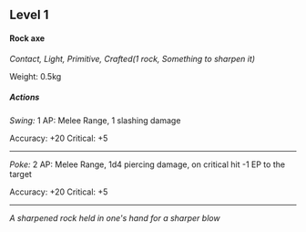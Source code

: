 ## Level 1
#### Rock axe
*Contact, Light, Primitive, Crafted(1 rock, Something to sharpen it)*

Weight: 0.5kg

##### Actions

*Swing:* 1 AP: Melee Range, 1 slashing damage

Accuracy: +20
Critical: +5

---

*Poke:* 2 AP: Melee Range, 1d4 piercing damage, on critical hit -1 EP to the target

Accuracy: +20
Critical: +5

---
*A sharpened rock held in one's hand for a sharper blow*